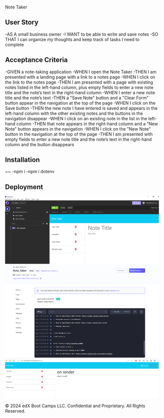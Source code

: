 Note Taker

## User Story

-AS A small business owner
-I WANT to be able to write and save notes
-SO THAT I can organize my thoughts and keep track of tasks I need to complete

## Acceptance Criteria

-GIVEN a note-taking application
-WHEN I open the Note Taker
-THEN I am presented with a landing page with a link to a notes page
-WHEN I click on the link to the notes page
-THEN I am presented with a page with existing notes listed in the left-hand column, plus empty fields to enter a new note title and the note’s text in the right-hand column
-WHEN I enter a new note title and the note’s text
-THEN a "Save Note" button and a "Clear Form" button appear in the navigation at the top of the page
-WHEN I click on the Save button
-THEN the new note I have entered is saved and appears in the left-hand column with the other existing notes and the buttons in the navigation disappear
-WHEN I click on an existing note in the list in the left-hand column
-THEN that note appears in the right-hand column and a "New Note" button appears in the navigation
-WHEN I click on the "New Note" button in the navigation at the top of the page
-THEN I am presented with empty fields to enter a new note title and the note’s text in the right-hand column and the button disappears


## Installation
~~
-npm i
-npm i dotenv

## Deployment
![alt text](images/insomnia.png)
![alt text](images/render.png)
![alt text](images/image.png)

© 2024 edX Boot Camps LLC. Confidential and Proprietary. All Rights Reserved.
